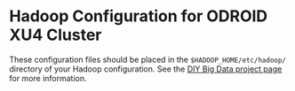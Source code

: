 # Hadoop Configuration for ODROID XU4 Cluster

These configuration files should be placed in the `$HADOOP_HOME/etc/hadoop/` directory of your Hadoop configuration. See the [DIY Big Data project page](http://diybigdata.net/odroid-xu4-cluster/) for more information.